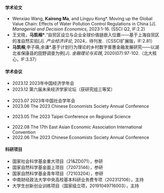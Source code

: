 #### 学术论文

-  Wenxiao Wang, <strong>Kairong Ma</strong>, and Lingyu Kong*. Moving up the Global Value Chain: Effects of Water Pollution Control Regulations in China [J]. <i>Managerial and Decision Economics</i>, 2023:1-16. (SSCI Q2, IF:2.2) 
-  王文晓，<strong>马凯榕*</strong>.“自贸区设立与企业全球价值链嵌入位置——基于上海自贸区的准自然实验[J]. <i>产业经济评论</i>, 2024，待刊发.（CSSCI扩展版，IF:2.81） 
- <strong>马凯榕</strong>,李子萌,余谦*.基于计划行为理论的乡村数字普惠金融发展研究——以湖北省保康县的田野调查为例[J]. <i>金融理论与实践</i>, 2020(07):97-102.（北大核心，IF:3.37）

#### 学术会议
- 2023.12 2023年中国经济学年会                                                                
- 2023.12 第六届未来经济学家论坛（获研究组三等奖）                                         
- 2023.07 2023年中国社会学年会                                                         
- 2023.06 The 2023 Chinese Economists Society Annual Conference                                      
- 2023.05 The 2023 Taipei Conference on Regional Science                                          
- 2022.08 The 17th East Asian Economic Association International Convention
- 2022.06 The 2023 Chinese Economists Society Annual Conference

#### 科研项目
- 国家社会科学基金重大项目（21&ZD071），参研
- 国家自然科学基金面上项目（72073146），参研
- 国家自然科学基金青年项目（72103204），参研  
- 中南财经政法大学中央高校基本科研业务费专项（202312106），主持 
- 大学生创新创业训练项目（国家级立项，20191049716003），主持